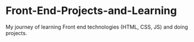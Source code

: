 # Front-End-Projects-and-Learning
My journey of learning Front end technologies (HTML, CSS, JS) and doing projects.
